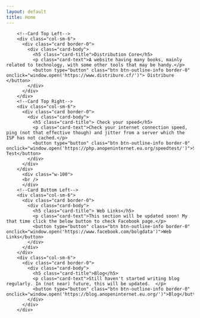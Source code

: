 ```yaml
---
layout: default
title: Home
---
```



        <!--Card Top Left-->
        <div class="col-sm-6">
          <div class="card border-0">
            <div class="card-body">
              <h5 class="card-title">Distribution Core</h5>
              <p class="card-text">A website having many books, mainly related to technology, with some other tools that may be handy.</p>
              <button type="button" class="btn btn-outline-info border-0" onclick="window.open('https://www.distribure.cf/')"> Distribure  </button>
            </div>
          </div>
        </div>
        <!--Card Top Right-->
        <div class="col-sm-6">
          <div class="card border-0">
            <div class="card-body">
              <h5 class="card-title"> Check your speed</h5>
              <p class="card-text">Check your internet connection speed, ping (not that effective though) and jitter from a server which the ISP has not cached.</p>
              <button type="button" class="btn btn-outline-info border-0" onclick="window.open('https://php.anopeninternet.eu.org/speedtest/')">Speed Test</button>
            </div>
          </div>
        </div>
          <div class="w-100">
          <br />
          </div>
        <!--Card Buttom Left-->
        <div class="col-sm-6">
          <div class="card border-0">
            <div class="card-body">
              <h5 class="card-title"> Web Links</h5>
              <p class="card-text">This section will be updated soon! My that time click the below button to check Facebook page.</p>
              <button type="button" class="btn btn-outline-info border-0" onclick="window.open('https://www.facebook.com/bolgdata')">Web Links</button>
            </div>
          </div>
        </div>
        <div class="col-sm-6">
          <div class="card border-0">
            <div class="card-body">
              <h5 class="card-title">Blog</h5>
              <p class="card-text">Still haven't started writing blog regularly. In (not near) future, this will be updated.  </p>
              <button type="button" class="btn btn-outline-info border-0" onclick="window.open('https://blog.anopeninternet.eu.org/')">Blog</button>
            </div>
          </div>
        </div>

